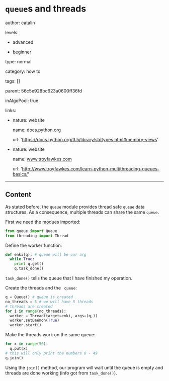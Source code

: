 # `queue`s and threads
author: catalin

levels:

  - advanced

  - beginner

type: normal

category: how to

tags: []

parent: 56c5e928bc623a0600ff36fd

inAlgoPool: true

links:

  - nature: website

    name: docs.python.org

    url: 'https://docs.python.org/3.5/library/stdtypes.html#memory-views'

  - nature: website

    name: www.troyfawkes.com

    url: 'http://www.troyfawkes.com/learn-python-multithreading-queues-basics/'

---
## Content

As stated before, the `queue` module provides thread safe `queue` data structures. As a consequence, multiple threads can share the same `queue`.

First we need the modues imported:
```python
from queue import Queue
from threading import Thread
```
Define the worker function:
```python
def enki(q): # queue will be our arg
  while True:
    print q.get()
    q.task_done()
```
`task_done()` tells the queue that I have finished my operation.

Create the threads and the ` queue`:
```python
q = Queue() # queue is created
no_threads = 5 # we will have 5 threads
# threads are created
for i in range(no_threads):
  worker = Thread(target=enki, args=(q,))
  worker.setDaemon(True)
  worker.start()
```

Make the threads work on the same queue:
```python
for x in range(50):
  q.put(x)
# this will only print the numbers 0 - 49
q.join()
```
Using the `join()` method, our program will wait until the queue is empty and threads are done working (info got from `task_done()`).